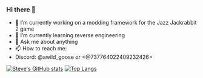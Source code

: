 ### Hi there 👋

- 🔭 I’m currently working on a modding framework for the Jazz Jackrabbit 2 game
- 🌱 I’m currently learning reverse engineering
- 💬 Ask me about anything
- 📫 How to reach me:
- Discord: @awild_goose or <@737764022409232426>

[![Steve's GitHub stats](https://github-readme-stats.vercel.app/api?username=SpazElectro&theme=radical)](https://github.com/anuraghazra/github-readme-stats)
[![Top Langs](https://github-readme-stats.vercel.app/api/top-langs/?username=SpazElectro&theme=radical)](https://github.com/anuraghazra/github-readme-stats)
